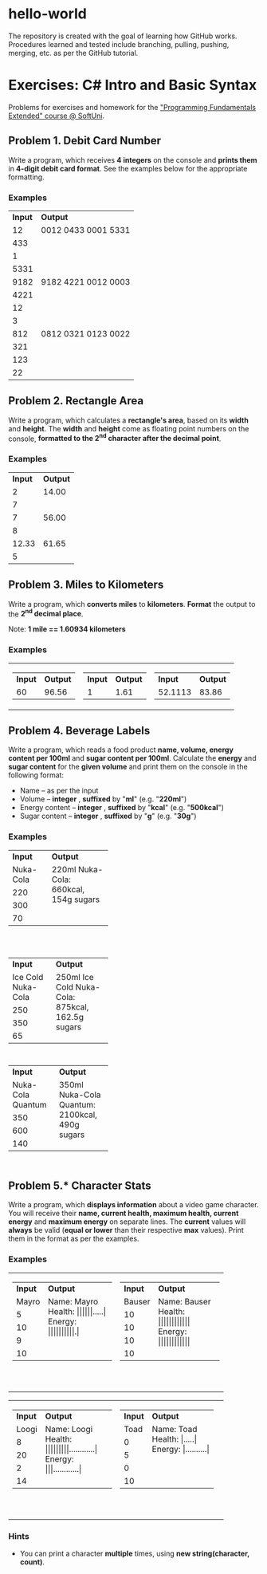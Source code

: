 # hello-world
The repository is created with the goal of learning how GitHub works.
Procedures learned and tested include branching, pulling, pushing, merging, etc. as per the GitHub tutorial.
# Exercises: C# Intro and Basic Syntax

Problems for exercises and homework for the [&quot;Programming Fundamentals Extended&quot; course @ SoftUni](https://softuni.bg/courses/programming-fundamentals).

## Problem 1. Debit Card Number

Write a program, which receives **4 integers** on the console and **prints them** in **4-digit debit card format**. See the examples below for the appropriate formatting.

### Examples

<table>
  <tr>
    <td><strong>Input</strong></td>
    <td><strong>Output</strong></td>
  </tr>
  <tr>
    <td>12</td>
	<td rowspan="4" valign="top">0012 0433 0001 5331</td>
  </tr>
  <tr>
    <td>433</td>
  </tr>
  <tr>
    <td>1</td>
  </tr>
  <tr>
    <td>5331</td>
  </tr>  
  <tr>
    <td>9182</td>
	<td rowspan="4" valign="top">9182 4221 0012 0003</td>
  </tr>
  <tr>
    <td>4221</td>
  </tr>
  <tr>
    <td>12</td>
  </tr>
  <tr>
    <td>3</td>
  </tr>
  <tr>
    <td>812</td>
	<td rowspan="4" valign="top">0812 0321 0123 0022</td>
  </tr>
  <tr>
    <td>321</td>
  </tr>
  <tr>
    <td>123</td>
  </tr>
  <tr>
    <td>22</td>
  </tr>
</table>

## Problem 2. Rectangle Area

Write a program, which calculates a **rectangle&#39;s area**, based on its **width** and **height**. The **width** and **height** come as floating point numbers on the console, **formatted to the 2<sup>nd</sup> character after the decimal point**.

### Examples
<table>
  <tr>
    <td><strong>Input</strong></td>
	<td><strong>Output</strong></td>
  </tr>
  <tr>
    <td>2</td>
	<td rowspan="2" valign="top">14.00</td>
  </tr>
  <tr>
    <td>7</td>
  </tr>
  <tr>
    <td>7</td>
	<td rowspan="2" valign="top">56.00</td>
  </tr>
  <tr>
	<td>8</td>
  </tr>
  <tr>
    <td>12.33</td>
	<td rowspan="2" valign="top">61.65</td>
  </tr>
  <tr>
	<td>5</td>
  </tr>
 </table>

## Problem 3. Miles to Kilometers

Write a program, which **converts miles** to **kilometers**. **Format** the output to the **2<sup>nd</sup> decimal place**.

Note: **1 mile == 1.60934 kilometers**

### Examples

<table style="border: 0px solid black; border-color: none; background-color: none;">
  <tr>
    <td>
	  <table style="float: left;">
		<tr>
		  <td><strong>Input</strong></td>
		  <td><strong>Output</strong></td>
		</tr>
		<tr>
		  <td>60</td>
		  <td>96.56</td>
		</tr>
	  </table>
    </td>
	<td>
	  <table style="float: middle;">
		<tr>
		  <td><strong>Input</strong></td>
		  <td><strong>Output</strong></td>
		</tr>
		<tr>
		  <td>1</td>
		  <td>1.61</td>
		</tr>
	  </table>
	</td>
  	<td>
	  <table style="float: right;">
		<tr>
		  <td><strong>Input</strong></td>
		  <td><strong>Output</strong></td>
		</tr>
		<tr>
		  <td>52.1113</td>
		  <td>83.86</td>
		</tr>
	  </table>
	</td>
</table>

## Problem 4. Beverage Labels

Write a program, which reads a food product **name, volume, energy content per 100ml** and **sugar content per 100ml**. Calculate the **energy** and **sugar content** for the **given volume** and print them on the console in the following format:

- Name – as per the input
- Volume – **integer** , **suffixed** by &quot;**ml**&quot; (e.g. &quot;**220ml**&quot;)
- Energy content – **integer** , **suffixed** by &quot;**kcal**&quot; (e.g. &quot;**500kcal**&quot;)
- Sugar content – **integer** , **suffixed** by &quot;**g**&quot; (e.g. &quot;**30g**&quot;)

### Examples

<table style="width: 200px; height: 200px;">
  <tr>
    <td><strong>Input</strong></td>
	<td><strong>Output</strong></td>
  </tr>
  <tr>
    <td>Nuka-Cola</td>
	<td rowspan="4" valign="top">220ml Nuka-Cola:<br>660kcal, 154g sugars</td>
  </tr>
  <tr>
    <td>220</td>
  </tr>
  <tr>
    <td>300</td>
  </tr>
  <tr>
    <td>70</td>
  </tr>
</table>

<table style="width: 200px; height: 200px;">
  <tr>
    <td><strong>Input</strong></td>
	<td><strong>Output</strong></td>
  </tr>
  <tr>
    <td>Ice Cold Nuka-Cola</td>
	<td rowspan="4" valign="top">250ml Ice Cold Nuka-Cola:<br>875kcal, 162.5g sugars</td>
  </tr>
  <tr>
    <td>250</td>
  </tr>
  <tr>
    <td>350</td>
  </tr>
  <tr>
    <td>65</td>
  </tr>
</table>

<table style="width: 200px; height: 200px;">
  <tr>
    <td><strong>Input</strong></td>
	<td><strong>Output</strong></td>
  </tr>
  <tr>
    <td>Nuka-Cola Quantum</td>
	<td rowspan="4" valign="top">350ml Nuka-Cola Quantum:<br>2100kcal, 490g sugars</td>
  </tr>
  <tr>
    <td>350</td>
  </tr>
  <tr>
    <td>600</td>
  </tr>
  <tr>
    <td>140</td>
  </tr>
</table>

## Problem 5.\* Character Stats

Write a program, which **displays information** about a video game character. You will receive their **name, current health, maximum health, current energy** and **maximum energy** on separate lines. The **current** values will **always** be valid (**equal or lower** than their respective **max** values). Print them in the format as per the examples.

### Examples

<table>
  <tr>
    <td>
		<table style="float: left; width: 200px; height: 200px;">
		  <tr>
			<td><strong>Input</strong></td>
			<td><strong>Output</strong></td>
		  </tr>
		  <tr>
			<td>Mayro</td>
			<td rowspan="5" valign="top">Name: Mayro<br>Health: ||||||.....|<br>Energy: ||||||||||.|</td>
		  </tr>
		  <tr>
			<td>5</td>
		  </tr>
		  <tr>
			<td>10</td>
		  </tr>
		  <tr>
			<td>9</td>
		  </tr>
		  <tr>
			<td>10</td>
		  </tr>
		</table>
    </td>
    <td>
		<table style="float: left; width: 200px; height: 200px;">
		  <tr>
			<td><strong>Input</strong></td>
			<td><strong>Output</strong></td>
		  </tr>
		  <tr>
			<td>Bauser</td>
			<td rowspan="5" valign="top">Name: Bauser<br>Health: ||||||||||||<br>Energy: ||||||||||||</td>
		  </tr>
		  <tr>
			<td>10</td>
		  </tr>
		  <tr>
			<td>10</td>
		  </tr>
		  <tr>
			<td>10</td>
		  </tr>
		  <tr>
			<td>10</td>
		  </tr>
		</table>
    </td>
  </tr>
</table>
<table>
  <tr>
    <td>
		<table style="float: left; width: 200px; height: 200px;">
		  <tr>
			<td><strong>Input</strong></td>
			<td><strong>Output</strong></td>
		  </tr>
		  <tr>
			<td>Loogi</td>
			<td rowspan="5" valign="top">Name: Loogi<br>Health: |||||||||............|<br>Energy: |||............|</td>
		  </tr>
		  <tr>
			<td>8</td>
		  </tr>
		  <tr>
			<td>20</td>
		  </tr>
		  <tr>
			<td>2</td>
		  </tr>
		  <tr>
			<td>14</td>
		  </tr>
		</table>
    </td>
    <td>
		<table style="float: left; width: 200px; height: 200px;">
		  <tr>
			<td><strong>Input</strong></td>
			<td><strong>Output</strong></td>
		  </tr>
		  <tr>
			<td>Toad</td>
			<td rowspan="5" valign="top">Name: Toad<br>Health: |.....|<br>Energy: |..........|</td>
		  </tr>
		  <tr>
			<td>0</td>
		  </tr>
		  <tr>
			<td>5</td>
		  </tr>
		  <tr>
			<td>0</td>
		  </tr>
		  <tr>
			<td>10</td>
		  </tr>
		  </table>
    </td>
  </tr>
</table>

### Hints

- You can print a character **multiple** times, using **new string(character, count)**.